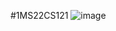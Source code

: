 #1MS22CS121
![image](https://github.com/user-attachments/assets/7cfa665b-58a9-4a96-b5a0-2e4a13aca5b0)
